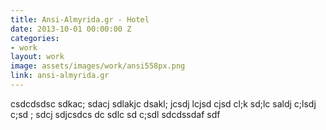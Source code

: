 ```yaml
---
title: Ansi-Almyrida.gr - Hotel
date: 2013-10-01 00:00:00 Z
categories:
- work
layout: work
image: assets/images/work/ansi558px.png
link: ansi-almyrida.gr
---
```


csdcdsdsc sdkac; sdacj sdlakjc dsakl; jcsdj lcjsd cjsd cl;k sd;lc saldj c;lsdj c;sd ; sdcj sdjcsdcs
dc sdlc sd c;sdl sdcdssdaf sdf